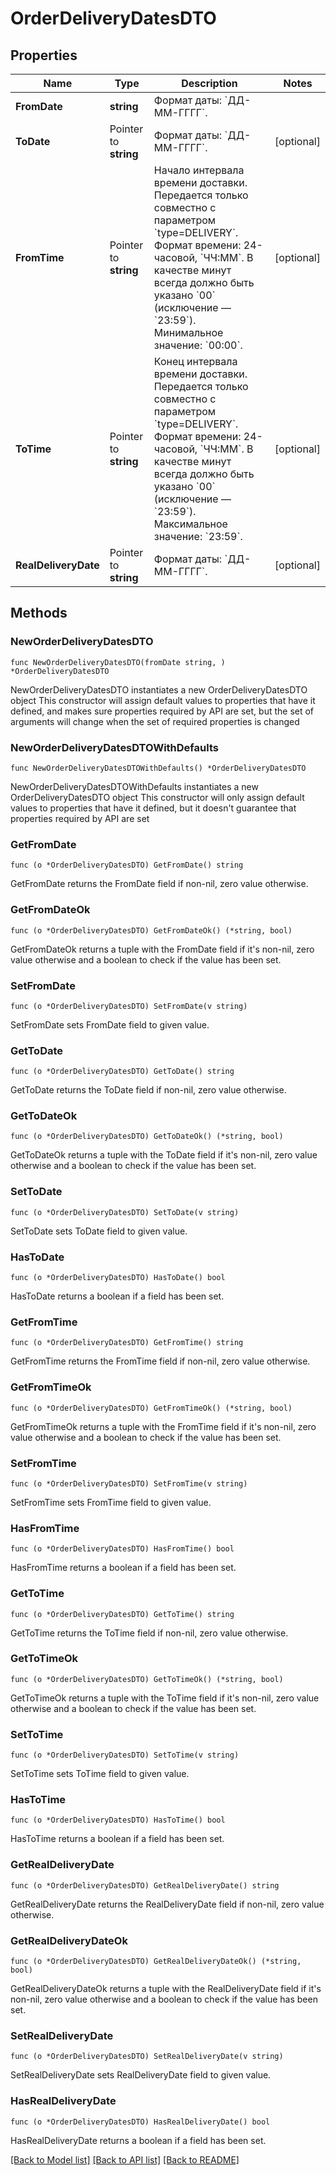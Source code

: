 # OrderDeliveryDatesDTO

## Properties

Name | Type | Description | Notes
------------ | ------------- | ------------- | -------------
**FromDate** | **string** | Формат даты: &#x60;ДД-ММ-ГГГГ&#x60;.  | 
**ToDate** | Pointer to **string** | Формат даты: &#x60;ДД-ММ-ГГГГ&#x60;.  | [optional] 
**FromTime** | Pointer to **string** | Начало интервала времени доставки.  Передается только совместно с параметром &#x60;type&#x3D;DELIVERY&#x60;.  Формат времени: 24-часовой, &#x60;ЧЧ:ММ&#x60;. В качестве минут всегда должно быть указано &#x60;00&#x60; (исключение — &#x60;23:59&#x60;).  Минимальное значение: &#x60;00:00&#x60;.  | [optional] 
**ToTime** | Pointer to **string** | Конец интервала времени доставки.  Передается только совместно с параметром &#x60;type&#x3D;DELIVERY&#x60;.  Формат времени: 24-часовой, &#x60;ЧЧ:ММ&#x60;. В качестве минут всегда должно быть указано &#x60;00&#x60; (исключение — &#x60;23:59&#x60;).  Максимальное значение: &#x60;23:59&#x60;.  | [optional] 
**RealDeliveryDate** | Pointer to **string** | Формат даты: &#x60;ДД-ММ-ГГГГ&#x60;.  | [optional] 

## Methods

### NewOrderDeliveryDatesDTO

`func NewOrderDeliveryDatesDTO(fromDate string, ) *OrderDeliveryDatesDTO`

NewOrderDeliveryDatesDTO instantiates a new OrderDeliveryDatesDTO object
This constructor will assign default values to properties that have it defined,
and makes sure properties required by API are set, but the set of arguments
will change when the set of required properties is changed

### NewOrderDeliveryDatesDTOWithDefaults

`func NewOrderDeliveryDatesDTOWithDefaults() *OrderDeliveryDatesDTO`

NewOrderDeliveryDatesDTOWithDefaults instantiates a new OrderDeliveryDatesDTO object
This constructor will only assign default values to properties that have it defined,
but it doesn't guarantee that properties required by API are set

### GetFromDate

`func (o *OrderDeliveryDatesDTO) GetFromDate() string`

GetFromDate returns the FromDate field if non-nil, zero value otherwise.

### GetFromDateOk

`func (o *OrderDeliveryDatesDTO) GetFromDateOk() (*string, bool)`

GetFromDateOk returns a tuple with the FromDate field if it's non-nil, zero value otherwise
and a boolean to check if the value has been set.

### SetFromDate

`func (o *OrderDeliveryDatesDTO) SetFromDate(v string)`

SetFromDate sets FromDate field to given value.


### GetToDate

`func (o *OrderDeliveryDatesDTO) GetToDate() string`

GetToDate returns the ToDate field if non-nil, zero value otherwise.

### GetToDateOk

`func (o *OrderDeliveryDatesDTO) GetToDateOk() (*string, bool)`

GetToDateOk returns a tuple with the ToDate field if it's non-nil, zero value otherwise
and a boolean to check if the value has been set.

### SetToDate

`func (o *OrderDeliveryDatesDTO) SetToDate(v string)`

SetToDate sets ToDate field to given value.

### HasToDate

`func (o *OrderDeliveryDatesDTO) HasToDate() bool`

HasToDate returns a boolean if a field has been set.

### GetFromTime

`func (o *OrderDeliveryDatesDTO) GetFromTime() string`

GetFromTime returns the FromTime field if non-nil, zero value otherwise.

### GetFromTimeOk

`func (o *OrderDeliveryDatesDTO) GetFromTimeOk() (*string, bool)`

GetFromTimeOk returns a tuple with the FromTime field if it's non-nil, zero value otherwise
and a boolean to check if the value has been set.

### SetFromTime

`func (o *OrderDeliveryDatesDTO) SetFromTime(v string)`

SetFromTime sets FromTime field to given value.

### HasFromTime

`func (o *OrderDeliveryDatesDTO) HasFromTime() bool`

HasFromTime returns a boolean if a field has been set.

### GetToTime

`func (o *OrderDeliveryDatesDTO) GetToTime() string`

GetToTime returns the ToTime field if non-nil, zero value otherwise.

### GetToTimeOk

`func (o *OrderDeliveryDatesDTO) GetToTimeOk() (*string, bool)`

GetToTimeOk returns a tuple with the ToTime field if it's non-nil, zero value otherwise
and a boolean to check if the value has been set.

### SetToTime

`func (o *OrderDeliveryDatesDTO) SetToTime(v string)`

SetToTime sets ToTime field to given value.

### HasToTime

`func (o *OrderDeliveryDatesDTO) HasToTime() bool`

HasToTime returns a boolean if a field has been set.

### GetRealDeliveryDate

`func (o *OrderDeliveryDatesDTO) GetRealDeliveryDate() string`

GetRealDeliveryDate returns the RealDeliveryDate field if non-nil, zero value otherwise.

### GetRealDeliveryDateOk

`func (o *OrderDeliveryDatesDTO) GetRealDeliveryDateOk() (*string, bool)`

GetRealDeliveryDateOk returns a tuple with the RealDeliveryDate field if it's non-nil, zero value otherwise
and a boolean to check if the value has been set.

### SetRealDeliveryDate

`func (o *OrderDeliveryDatesDTO) SetRealDeliveryDate(v string)`

SetRealDeliveryDate sets RealDeliveryDate field to given value.

### HasRealDeliveryDate

`func (o *OrderDeliveryDatesDTO) HasRealDeliveryDate() bool`

HasRealDeliveryDate returns a boolean if a field has been set.


[[Back to Model list]](../README.md#documentation-for-models) [[Back to API list]](../README.md#documentation-for-api-endpoints) [[Back to README]](../README.md)


